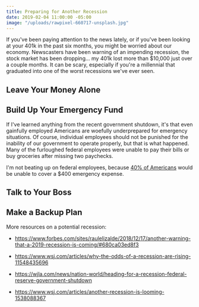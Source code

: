 ```yaml
---
title: Preparing for Another Recession
date: 2019-02-04 11:00:00 -05:00
image: "/uploads/rawpixel-660717-unsplash.jpg"
---
```


If you've been paying attention to the news lately, or if you've been looking at your 401k in the past six months, you might be worried about our economy. Newscasters have been warning of an impending recession, the stock market has been dropping... my 401k lost more than $10,000 just over a couple months. It can be scary, especially if you're a millennial that graduated into one of the worst recessions we've ever seen.

## Leave Your Money Alone

## Build Up Your Emergency Fund

If I've learned anything from the recent government shutdown, it's that even gainfully employed Americans are woefully underprepared for emergency situations. Of course, individual employees should not be punished for the inability of our government to operate properly, but that is what happened. Many of the furloughed federal employees were unable to pay their bills or buy groceries after missing two paychecks. 

I'm not beating up on federal employees, because [40% of Americans](https://money.cnn.com/2018/05/22/pf/emergency-expenses-household-finances/index.html) would be unable to cover a $400 emergency expense. 

## Talk to Your Boss

## Make a Backup Plan

More resources on a potential recession:

* https://www.forbes.com/sites/raulelizalde/2018/12/17/another-warning-that-a-2019-recession-is-coming/#680ca03ed8f3

* https://www.wsj.com/articles/why-the-odds-of-a-recession-are-rising-11548435696

* https://wjla.com/news/nation-world/heading-for-a-recession-federal-reserve-government-shutdown

* https://www.wsj.com/articles/another-recession-is-looming-1538088367